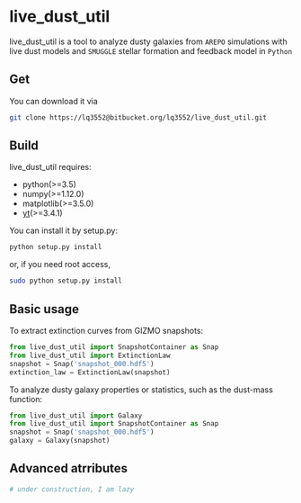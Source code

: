 # live\_dust\_util
live_dust_util is a tool to analyze dusty galaxies from `AREPO` simulations with live dust models and `SMUGGLE` stellar formation and feedback model  in `Python`

## Get

You can download it via
```bash
git clone https://lq3552@bitbucket.org/lq3552/live_dust_util.git
```

## Build

live\_dust\_util requires:

 * python(>=3.5)
 * numpy(>=1.12.0)
 * matplotlib(>=3.5.0)
 * [yt](http://yt-project.org)(>=3.4.1)

You can install it by setup.py:
```bash
python setup.py install
```

or, if you need root access,
```bash
sudo python setup.py install
```

## Basic usage

To extract extinction curves from GIZMO snapshots:
```python
from live_dust_util import SnapshotContainer as Snap
from live_dust_util import ExtinctionLaw
snapshot = Snap('snapshot_000.hdf5')
extinction_law = ExtinctionLaw(snapshot)
```

To analyze dusty galaxy properties or statistics, such as the dust-mass function:
```python
from live_dust_util import Galaxy
from live_dust_util import SnapshotContainer as Snap
snapshot = Snap('snapshot_000.hdf5')
galaxy = Galaxy(snapshot)
```

## Advanced atrributes

```python
# under construction, I am lazy
```
